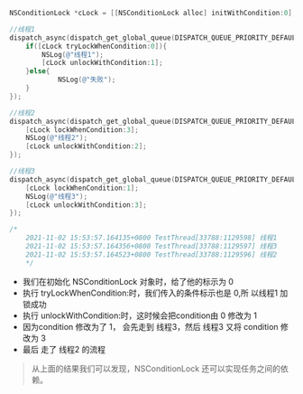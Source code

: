 ``` objective-c
NSConditionLock *cLock = [[NSConditionLock alloc] initWithCondition:0];

//线程1
dispatch_async(dispatch_get_global_queue(DISPATCH_QUEUE_PRIORITY_DEFAULT, 0), ^{
    if([cLock tryLockWhenCondition:0]){
        NSLog(@"线程1");
        [cLock unlockWithCondition:1];
    }else{
            NSLog(@"失败");
    }
});

//线程2
dispatch_async(dispatch_get_global_queue(DISPATCH_QUEUE_PRIORITY_DEFAULT, 0), ^{
    [cLock lockWhenCondition:3];
    NSLog(@"线程2");
    [cLock unlockWithCondition:2];
});

//线程3
dispatch_async(dispatch_get_global_queue(DISPATCH_QUEUE_PRIORITY_DEFAULT, 0), ^{
    [cLock lockWhenCondition:1];
    NSLog(@"线程3");
    [cLock unlockWithCondition:3];
});

/*
    2021-11-02 15:53:57.164135+0800 TestThread[33788:1129598] 线程1
    2021-11-02 15:53:57.164356+0800 TestThread[33788:1129597] 线程3
    2021-11-02 15:53:57.164523+0800 TestThread[33788:1129596] 线程2
    */
```

- 我们在初始化 NSConditionLock 对象时，给了他的标示为 0
- 执行 tryLockWhenCondition:时，我们传入的条件标示也是 0,所 以线程1 加锁成功
- 执行 unlockWithCondition:时，这时候会把condition由 0 修改为 1
- 因为condition 修改为了 1， 会先走到 线程3，然后 线程3 又将 condition 修改为 3
- 最后 走了 线程2 的流程
  

> 从上面的结果我们可以发现，NSConditionLock 还可以实现任务之间的依赖。